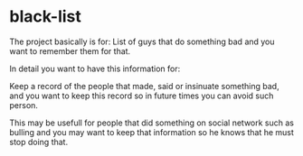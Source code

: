 # black-list

The project basically is for:
List of guys that do something bad and you want to remember them for that.

In detail you want to have this information for:

Keep a record of the people that made, said or insinuate something bad, 
and you want to keep this record so in future times you can avoid such person.

This may be usefull for people that did something on social network such as bulling
and you may want to keep that information so he knows that he must stop doing that.
